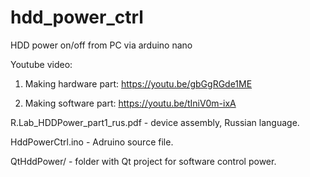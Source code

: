 # hdd_power_ctrl

HDD power on/off from PC via arduino nano

Youtube video:

1. Making hardware part: https://youtu.be/gbGgRGde1ME

2. Making software part: https://youtu.be/tIniV0m-ixA

R.Lab_HDDPower_part1_rus.pdf - device assembly, Russian language.

HddPowerCtrl.ino - Adruino source file.

QtHddPower/ - folder with Qt project for software control power.
